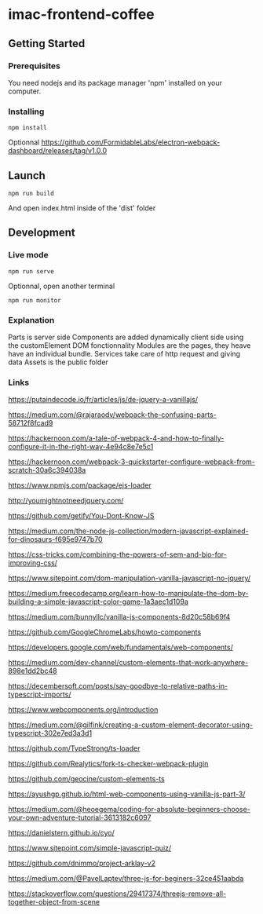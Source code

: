 # imac-frontend-coffee

## Getting Started

### Prerequisites

You need nodejs and its package manager 'npm' installed on your computer.

### Installing

```
npm install
```

Optionnal
https://github.com/FormidableLabs/electron-webpack-dashboard/releases/tag/v1.0.0

## Launch

```
npm run build
```

And open index.html inside of the 'dist' folder

## Development

### Live mode

```
npm run serve
```

Optionnal, open another terminal

```
npm run monitor
```

### Explanation

Parts is server side
Components are added dynamically client side using the customElement DOM fonctionnality
Modules are the pages, they heave have an individual bundle.
Services take care of http request and giving data
Assets is the public folder

### Links

https://putaindecode.io/fr/articles/js/de-jquery-a-vanillajs/

https://medium.com/@rajaraodv/webpack-the-confusing-parts-58712f8fcad9

https://hackernoon.com/a-tale-of-webpack-4-and-how-to-finally-configure-it-in-the-right-way-4e94c8e7e5c1

https://hackernoon.com/webpack-3-quickstarter-configure-webpack-from-scratch-30a6c394038a

https://www.npmjs.com/package/ejs-loader

http://youmightnotneedjquery.com/

https://github.com/getify/You-Dont-Know-JS

https://medium.com/the-node-js-collection/modern-javascript-explained-for-dinosaurs-f695e9747b70

https://css-tricks.com/combining-the-powers-of-sem-and-bio-for-improving-css/

https://www.sitepoint.com/dom-manipulation-vanilla-javascript-no-jquery/

https://medium.freecodecamp.org/learn-how-to-manipulate-the-dom-by-building-a-simple-javascript-color-game-1a3aec1d109a

https://medium.com/bunnyllc/vanilla-js-components-8d20c58b69f4

https://github.com/GoogleChromeLabs/howto-components

https://developers.google.com/web/fundamentals/web-components/

https://medium.com/dev-channel/custom-elements-that-work-anywhere-898e1dd2bc48

https://decembersoft.com/posts/say-goodbye-to-relative-paths-in-typescript-imports/

https://www.webcomponents.org/introduction

https://medium.com/@gilfink/creating-a-custom-element-decorator-using-typescript-302e7ed3a3d1

https://github.com/TypeStrong/ts-loader

https://github.com/Realytics/fork-ts-checker-webpack-plugin

https://github.com/geocine/custom-elements-ts

https://ayushgp.github.io/html-web-components-using-vanilla-js-part-3/

https://medium.com/@heoegema/coding-for-absolute-beginners-choose-your-own-adventure-tutorial-3613182c6097

https://danielstern.github.io/cyo/

https://www.sitepoint.com/simple-javascript-quiz/

https://github.com/dnimmo/project-arklay-v2

https://medium.com/@PavelLaptev/three-js-for-beginers-32ce451aabda

https://stackoverflow.com/questions/29417374/threejs-remove-all-together-object-from-scene